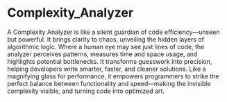 # Complexity_Analyzer
A Complexity Analyzer is like a silent guardian of code efficiency—unseen but powerful. It brings clarity to chaos, unveiling the hidden layers of algorithmic logic. Where a human eye may see just lines of code, the analyzer perceives patterns, measures time and space usage, and highlights potential bottlenecks. It transforms guesswork into precision, helping developers write smarter, faster, and cleaner solutions. Like a magnifying glass for performance, it empowers programmers to strike the perfect balance between functionality and speed—making the invisible complexity visible, and turning code into optimized art.

